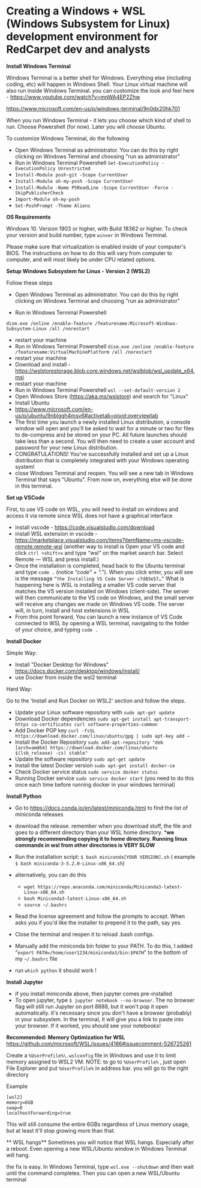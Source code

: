 Creating a Windows + WSL (Windows Subsystem for Linux) development environment for RedCarpet dev and analysts
===============================



**Install Windows Terminal**

Windows Terminal is a better shell for Windows. Everything else (including coding, etc) will happen in Windows Shell. Your Linux virtual machine will also run inside Windows Terminal. 
you can customize the look and feel here - https://www.youtube.com/watch?v=mnWA4EP2Zhw

https://www.microsoft.com/en-us/p/windows-terminal/9n0dx20hk701

When you run Windows Terminal - it lets you choose which kind of shell to run. Choose Powershell (for now). Later you will choose Ubuntu.

To customize Windows Terminal, do the following
- Open Windows Terminal as administrator. You can do this by right clicking on Windows Terminal and choosing "run as administrator"
- Run in Windows Terminal Powershell
`Set-ExecutionPolicy -ExecutionPolicy Unrestricted`
- `Install-Module posh-git -Scope CurrentUser`
- `Install-Module oh-my-posh -Scope CurrentUser`
- `Install-Module -Name PSReadLine -Scope CurrentUser -Force -SkipPublisherCheck`
- `Import-Module oh-my-posh`
- `Set-PoshPrompt -Theme Aliens`

**OS Requirements**

Windows 10. Version 1903 or higher, with Build 18362 or higher.
To check your version and build number, type `winver` in Windows Terminal.

Please make sure that virtualization is enabled inside of your computer's BIOS. The instructions on how to do this will vary from computer to computer, and will most likely be under CPU related options.

**Setup Windows Subsystem for Linux - Version 2 (WSL2)**

Follow these steps

- Open Windows Terminal as administrator. You can do this by right clicking on Windows Terminal and choosing "run as administrator"

- Run in Windows Terminal Powershell
```
dism.exe /online /enable-feature /featurename:Microsoft-Windows-Subsystem-Linux /all /norestart
```
- restart your machine 
- Run in Windows Terminal Powershell
`dism.exe /online /enable-feature /featurename:VirtualMachinePlatform /all /norestart`
- restart your machine
- Download and install - https://wslstorestorage.blob.core.windows.net/wslblob/wsl_update_x64.msi
- restart your machine
-  Run in Windows Terminal Powershell
`wsl --set-default-version 2`
- Open Windows Store (https://aka.ms/wslstore) and search for "Linux"
- Install Ubuntu
- https://www.microsoft.com/en-us/p/ubuntu/9nblggh4msv6#activetab=pivot:overviewtab
- The first time you launch a newly installed Linux distribution, a console window will open and you'll be asked to wait for a minute or two for files to de-compress and be stored on your PC. All future launches should take less than a second. You will then need to create a user account and password for your new Linux distribution.
- CONGRATULATIONS! You've successfully installed and set up a Linux distribution that is completely integrated with your Windows operating system!
- close Windows Terminal and reopen. You will see a new tab in Windows Terminal that says "Ubuntu". From now on, everything else will be done in this terminal.


**Set up VSCode**

First, to use VS code on WSL, you will need to install on windows and access it via remote since WSL does not have a graphical interface
- install vscode - https://code.visualstudio.com/download
- install WSL extension in vscode - https://marketplace.visualstudio.com/items?itemName=ms-vscode-remote.remote-wsl  (another way to install is Open your VS code and click
`ctrl +shift+x` and type *“wsl”* on the market search bar. Select Remote — WSL and press install.)
- Once the installation is completed, head back to the Ubuntu terminal and type `code .` (notice *“code” + “.”*). When you click enter, you will see is the message `“the Installing VS Code Server c7d83e57…”` What is happening here is WSL is installing a smaller VS code server that matches the VS version installed on Windows (client-side). The server will then communicate to the VS code on Windows, and the small server will receive any changes we made on Windows VS code. The server will, in turn, install and host extensions in WSL
- From this point forward, You can launch a new instance of VS Code connected to WSL by opening a WSL terminal, navigating to the folder of your choice, and typing `code .`

**Install Docker**

Simple Way:
- Install "Docker Desktop for Windows" https://docs.docker.com/desktop/windows/install/
- use Docker from inside the wsl2 terminal


Hard Way:

Go to the 'Install and Run Docker on WSL2' section and follow the steps.

- Update your Linux software repository with `sudo apt-get update`
- Download Docker dependencies `sudo apt-get install apt-transport-https ca-certificates curl software-properties-common`
- Add Docker PGP key `curl -fsSL https://download.docker.com/linux/ubuntu/gpg | sudo apt-key add –`
- Install the Docker Repository `sudo add-apt-repository "deb [arch=amd64] https://download.docker.com/linux/ubuntu $(lsb_release) -cs) stable"`
- Update the software repository `sudo apt-get update`
- Install the latest Docker version `sudo apt-get install docker-ce`
- Check Docker service status `sudo service docker status`
- Running Docker service `sudo service docker start` (you need to do this once each time before running docker in your windows terminal)

**Install Python**
- Go to https://docs.conda.io/en/latest/miniconda.html to find the list of miniconda releases
- download the release. remember when you download stuff, the file and goes to a different directory than your WSL home directory. ***we strongly recommending copying it to home directory. Running linux commands in wsl from other directories is VERY SLOW**
- Run the installation script: `$ bash miniconda[YOUR VERSION].sh` ( example `$ bash miniconda-3-5.2.0-Linux-x86_64.sh`)
- alternatively, you can do this
    - `wget https://repo.anaconda.com/miniconda/Miniconda3-latest-Linux-x86_64.sh`
    - `bash Miniconda3-latest-Linux-x86_64.sh`
    - `source ~/.bashrc`
   
- Read the license agreement and follow the prompts to accept. When asks you if you'd like the installer to prepend it to the path, say yes.
- Close the terminal and reopen it to reload .bash configs.
- Manually add the miniconda bin folder to your PATH. To do this, I added "`export PATH=/home/user1234/miniconda3/bin:$PATH`" to the bottom of my `~/.bashrc` file
- run `which python` it should work !

**Install Jupyter**
- if you install miniconda above, then jupyter comes pre-installed
- To open jupyter, type `$ jupyter notebook --no-browser`. The no browser flag will still run Jupyter on port 8888, but it won't pop it open automatically. it's necessary since you don't have a browser (probably) in your subsystem. In the terminal, it will give you a link to paste into your browser. If it worked, you should see your notebooks!


**Recommended: Memory Optimization for WSL**
https://github.com/microsoft/WSL/issues/4166#issuecomment-526725261

Create a `%UserProfile%\.wslconfig` file in Windows and use it to limit memory assigned to WSL2 VM.
NOTE: to go to `%UserProfile%` , just open File Explorer and put `%UserProfile%` in address bar. you will go to the right directory

Example
```
[wsl2]
memory=6GB
swap=0
localhostForwarding=true
```

This will still consume the entire 6GBs regardless of Linux memory usage, but at least it'll stop growing more than that.

** WSL hangs**
Sometimes you will notice that WSL hangs. Especially after a reboot. Even opening a new WSL/Ubuntu window in Windows Terminal will hang.

the fix is easy. In Windows Terminal, type `wsl.exe --shutdown` and then wait until the command completes. Then you can open a new WSL/Ubuntu terminal

